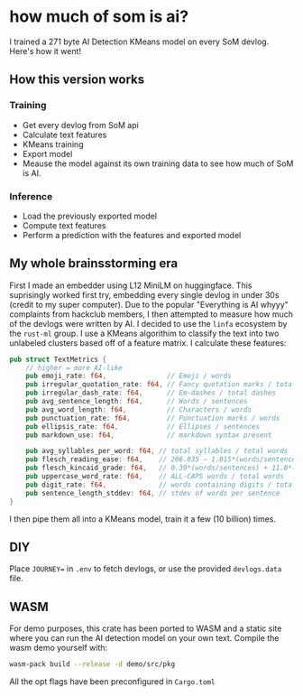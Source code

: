 # how much of som is ai?

I trained a 271 byte AI Detection KMeans model on every SoM devlog. Here's how
it went!

## How this version works

### Training

- Get every devlog from SoM api
- Calculate text features
- KMeans training
- Export model
- Meause the model against its own training data to see how much of SoM is AI.

### Inference

- Load the previously exported model
- Compute text features
- Perform a prediction with the features and exported model

## My whole brainsstorming era

First I made an embedder using L12 MiniLM on huggingface. This suprisingly
worked first try, embedding every single devlog in under 30s (credit to my super
computer). Due to the popular "Everything is AI whyyy" complaints from hackclub
members, I then attempted to measure how much of the devlogs were written by AI.
I decided to use the `linfa` ecosystem by the `rust-ml` group. I use a KMeans
algorithim to classify the text into two unlabeled clusters based off of a
feature matrix. I calculate these features:

```rust
pub struct TextMetrics {
    // higher = more AI-like
    pub emoji_rate: f64,               // Emoji / words
    pub irregular_quotation_rate: f64, // Fancy quotation marks / total quotation marks
    pub irregular_dash_rate: f64,      // Em-dashes / total dashes
    pub avg_sentence_length: f64,      // Words / sentences
    pub avg_word_length: f64,          // Characters / words
    pub punctuation_rate: f64,         // Punctuation marks / words
    pub ellipsis_rate: f64,            // Ellipses / sentences
    pub markdown_use: f64,             // markdown syntax present

    pub avg_syllables_per_word: f64, // total syllables / total words
    pub flesch_reading_ease: f64,    // 206.835 – 1.015*(words/sentences) – 84.6*(syllables/words)
    pub flesch_kincaid_grade: f64,   // 0.39*(words/sentences) + 11.8*(syllables/words) – 15.59
    pub uppercase_word_rate: f64,    // ALL-CAPS words / total words
    pub digit_rate: f64,             // words containing digits / total words
    pub sentence_length_stddev: f64, // stdev of words per sentence
}
```

I then pipe them all into a KMeans model, train it a few (10 billion) times.

## DIY

Place `JOURNEY=` in `.env` to fetch devlogs, or use the provided `devlogs.data`
file.

## WASM

For demo purposes, this crate has been ported to WASM and a static site where
you can run the AI detection model on your own text. Compile the wasm demo
yourself with:

```sh
wasm-pack build --release -d demo/src/pkg
```

All the opt flags have been preconfigured in `Cargo.toml`
